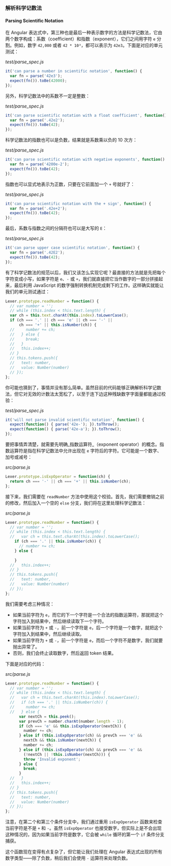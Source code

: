 ### 解析科学记数法
#### Parsing Scientific Notation

在 Angular 表达式中，第三种也是最后一种表示数字的方法是科学记数法，它由两个数字构成：系数（coefficient）和指数（exponent），它们之间用字符 `e` 分割。例如，数字 `42,000` 或者 `42 * 10³`，都可以表示为 `42e3`。下面是对应的单元测试：

_test/parse_spec.js_

```js
it('can parse a number in scientific notation', function() {
  var fn = parse('42e3');
  expect(fn()).toBe(42000);
});
```

另外，科学记数法中的系数不一定是整数：

_test/parse_spec.js_

```js
it('can parse scientific notation with a float coefficient', function() {
  var fn = parse('.42e2');
  expect(fn()).toBe(42);
});
```

科学记数法的指数也可以是负数，结果就是系数乘以负的 10 次方：

_test/parse_spec.js_

```js
it('can parse scientific notation with negative exponents', function() {
  var fn = parse('4200e-2');
  expect(fn()).toBe(42);
});
```

指数也可以显式地表示为正数，只要在它前面加一个 `+` 号就好了：

_test/parse_spec.js_

```js
it('can parse scientific notation with the + sign', function() {
  var fn = parse('.42e+2');
  expect(fn()).toBe(42);
});
```

最后，系数与指数之间的分隔符也可以是大写的 `E`：

_test/parse_spec.js_

```js
it('can parse upper case scientific notation', function() {
  var fn = parse('.42E2');
  expect(fn()).toBe(42);
});
```

有了科学记数法的规范以后，我们又该怎么实现它呢？最直接的方法就是先把每个字符变成小写，如果字符是 `e`、`-` 或 `+`，我们就直接把它当作数字的一部分拼接起来，最后利用 JavaScript 的数字强制转换机制完成剩下的工作。这样确实就能让我们的单元测试通过：

```js
Lexer.prototype.readNumber = function() {
  // var number = '';
  // while (this.index < this.text.length) {
  var ch = this.text.charAt(this.index).toLowerCase();
  if (ch === '.' || ch === 'e' || ch === '-' ||
      ch === '+' || this.isNumber(ch)) {
  //     number += ch;
  //   } else {
  //     break;
  //   }
  //   this.index++;
  // }
  // this.tokens.push({
  //   text: number,
  //   value: Number(number)
  // });
};
```

你可能也猜到了，事情并没有那么简单。虽然目前的代码能够正确解析科学记数法，但它对无效的计数法太宽松了，以至于连下边这种残缺数字字面量都能通过校验：

_test/parse_spec.js_

```js
it('will not parse invalid scientific notation', function() {
  expect(function() { parse('42e-'); }).toThrow();
  expect(function() { parse('42e-a'); }).toThrow();
});
```

要把事情弄清楚，就需要先明确_指数运算符_（exponent operator）的概念。指数运算符是指在科学记数法中允许出现在 `e` 字符后的字符。它可能是一个数字、加号或减号：

_src/parse.js_

```js
Lexer.prototype.isExpOperator = function(ch) {
  return ch === '-' || ch === '+' || this.isNumber(ch);
};
```

接下来，我们需要在 `readNumber` 方法中使用这个校验。首先，我们需要撤销之前的修改，然后加入一个空的 `else` 分支，我们将在这里处理科学记数法：

_src/parse.js_

```js
Lexer.prototype.readNumber = function() {
  // var number = '';
  // while (this.index < this.text.length) {
  //   var ch = this.text.charAt(this.index).toLowerCase();
    if (ch === '.' || this.isNumber(ch)) {
      // number += ch;
    } else {
      
    }
  //   this.index++;
  // }
  // this.tokens.push({
  //   text: number,
  //   value: Number(number)
  // });
};
```

我们需要考虑三种情况：

- 如果当前字符为 `e`，而它的下一个字符是一个合法的指数运算符，那就把这个字符加入到结果中，然后继续读取下一个字符。
- 如果当前字符为 `+` 或 `-`，前一个字符是 `e`，后一个字符是一个数字，就把这个字符加入到结果中，然后继续读取。
- 如果当前字符为 `+` 或 `-`，前一个字符是 `e`，而后一个字符不是数字，我们就要抛出异常了。
- 否则，我们会终止读取数字，然后返回 token 结果。

下面是对应的代码：

_src/parse.js_

```js
Lexer.prototype.readNumber = function() {
  // var number = '';
  // while (this.index < this.text.length) {
  //   var ch = this.text.charAt(this.index).toLowerCase();
  //   if (ch === '.' || this.isNumber(ch)) {
  //     number += ch;
  //   } else {
      var nextCh = this.peek();
      var prevCh = number.charAt(number.length - 1);
      if (ch === 'e' && this.isExpOperator(nextCh)) {
        number += ch;
      } else if (this.isExpOperator(ch) && prevCh === 'e' &&
        nextCh && this.isNumber(nextCh)) {
        number += ch;
      } else if (this.isExpOperator(ch) && prevCh === 'e' &&
        (!nextCh || !this.isNumber(nextCh))) {
        throw 'Invalid exponent';
      } else {
        break;
      }
  //   }
  //   this.index++;
  // }
  // this.tokens.push({
  //   text: number,
  //   value: Number(number)
  // });
};
```

注意，在第二个和第三个条件分支中，我们通过重用 `isExpOperator` 函数来检查当前字符是不是 `+` 和 `-`。虽然 `isExpOperator` 也接受数字，但实际上是不会出现这种情况的，因为如果当前字符是数字，它会被 `while` 循环的第一个 `if` 条件分支捕获。

这个函数现在变得有点复杂了，但它能让我们处理在 Angular 表达式出现的所有数字类型——除了负数，稍后我们会使用 `-` 运算符来处理负数。
